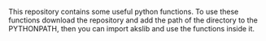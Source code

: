 This repository contains some useful python functions. 
To use these functions download the repository and add the path of the
directory to the PYTHONPATH, then you can import akslib and use the
functions inside it.
